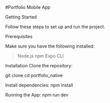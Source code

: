 #Portfolio Mobile App

Getting Started

Follow these steps to set up and run the project.

Prerequisites

Make sure you have the following installed:

> Node.js
> npm
> Expo CLI

Installation
Clone the repository:

git clone <repository-url>
cd portfolio_native

Install dependencies: npm install

Running the App: npm run dev
